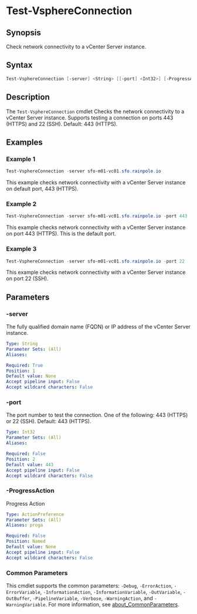 # Test-VsphereConnection

## Synopsis

Check network connectivity to a vCenter Server instance.

## Syntax

```powershell
Test-VsphereConnection [-server] <String> [[-port] <Int32>] [-ProgressAction <ActionPreference>] [<CommonParameters>]
```

## Description

The `Test-VsphereConnection` cmdlet Checks the network connectivity to a vCenter Server instance.
Supports testing a connection on ports 443 (HTTPS) and 22 (SSH). Default: 443 (HTTPS).

## Examples

### Example 1

```powershell
Test-VsphereConnection -server sfo-m01-vc01.sfo.rainpole.io
```

This example checks network connectivity with a vCenter Server instance on default port, 443 (HTTPS).

### Example 2

```powershell
Test-VsphereConnection -server sfo-m01-vc01.sfo.rainpole.io -port 443
```

This example checks network connectivity with a vCenter Server instance on port 443 (HTTPS). This is the default port.

### Example 3

```powershell
Test-VsphereConnection -server sfo-m01-vc01.sfo.rainpole.io -port 22
```

This example checks network connectivity with a vCenter Server instance on port 22 (SSH).

## Parameters

### -server

The fully qualified domain name (FQDN) or IP address of the vCenter Server instance.

```yaml
Type: String
Parameter Sets: (All)
Aliases:

Required: True
Position: 1
Default value: None
Accept pipeline input: False
Accept wildcard characters: False
```

### -port

The port number to test the connection.
One of the following: 443 (HTTPS) or 22 (SSH).
Default: 443 (HTTPS).

```yaml
Type: Int32
Parameter Sets: (All)
Aliases:

Required: False
Position: 2
Default value: 443
Accept pipeline input: False
Accept wildcard characters: False
```

### -ProgressAction

Progress Action

```yaml
Type: ActionPreference
Parameter Sets: (All)
Aliases: proga

Required: False
Position: Named
Default value: None
Accept pipeline input: False
Accept wildcard characters: False
```

### Common Parameters

This cmdlet supports the common parameters: `-Debug`, `-ErrorAction`, `-ErrorVariable`, `-InformationAction`, `-InformationVariable`, `-OutVariable`, `-OutBuffer`, `-PipelineVariable`, `-Verbose`, `-WarningAction`, and `-WarningVariable`. For more information, see [about_CommonParameters](http://go.microsoft.com/fwlink/?LinkID=113216).
